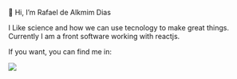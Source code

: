 👋 Hi, I’m Rafael de Alkmim Dias

I Like science and how we can use tecnology to make great things. 
Currently I am a front software working with reactjs.

If you want, you can find me in:

[<img src="https://img.shields.io/badge/linkedin-%230077B5.svg?&style=for-the-badge&logo=linkedin&logoColor=white" />](https://www.linkedin.com/in/rafael-a-dias/) 

